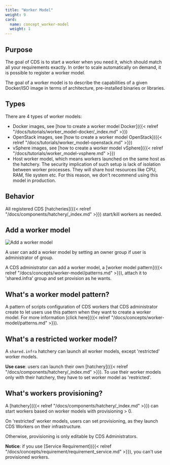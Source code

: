 ```yaml
---
title: "Worker Model"
weight: 9
card: 
  name: concept_worker-model
  weight: 1
---
```


## Purpose

The goal of CDS is to start a worker when you need it, which should match all your requirements exactly.
In order to scale automatically on demand, it is possible to register a worker model.

The goal of a worker model is to describe the capabilities of a given Docker/ISO image in terms of architecture, pre-installed binaries or libraries.

## Types

There are 4 types of worker models:

 * Docker images, see [how to create a worker model Docker]({{< relref "/docs/tutorials/worker_model-docker/_index.md" >}})
 * OpenStack images, see [how to create a worker model OpenStack]({{< relref "/docs/tutorials/worker_model-openstack.md" >}})
 * vSphere images, see [how to create a worker model vSphere]({{< relref "/docs/tutorials/worker_model-vsphere.md" >}})
 * Host worker model, which means workers launched on the same host as the hatchery. The security implication of such setup is lack of isolation between worker processes. They will share host resources like CPU, RAM, file system etc. For this reason, we don't recommend using this model in production.

## Behavior

All registered CDS [hatcheries]({{< relref "/docs/components/hatchery/_index.md" >}}) start/kill workers as needed.

## Add a worker model

![Add a worker model](/images/workflows.pipelines.requirements.docker.worker-model.add.png)

A user can add a worker model by setting an owner group if user is administrator of group.

A CDS administrator can add a worker model, a [worker model pattern]({{< relref "/docs/concepts/worker-model/patterns.md" >}}), attach it to 'shared.infra' group and set provision as he wants.

## What's a worker model pattern?

A pattern of scripts configuration of CDS workers that CDS administrator create to let users use this pattern when they want to create a worker model. For more information [click here]({{< relref "/docs/concepts/worker-model/patterns.md" >}}).

## What's a restricted worker model?

A `shared.infra` hatchery can launch all worker models, except 'restricted' worker models.

**Use case**: users can launch their own [hatchery]({{< relref "/docs/components/hatchery/_index.md" >}}).
To use their worker models only with their hatchery, they have to set worker model as 'restricted'.

## What's workers provisioning?

A [hatchery]({{< relref "/docs/components/hatchery/_index.md" >}}) can start workers based on worker models with provisioning > 0.

On 'restricted' worker models, users can set provisioning, as they launch CDS Workers on their infrastructure.

Otherwise, provisioning is only editable by CDS Administrators.

**Notice**: if you use [Service Requirement]({{< relref "/docs/concepts/requirement/requirement_service.md" >}}), you can't
use provisioned workers.

